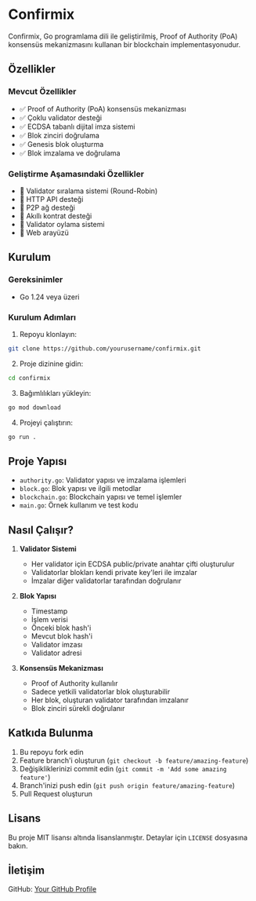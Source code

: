 # Confirmix

Confirmix, Go programlama dili ile geliştirilmiş, Proof of Authority (PoA) konsensüs mekanizmasını kullanan bir blockchain implementasyonudur.

## Özellikler

### Mevcut Özellikler
- ✅ Proof of Authority (PoA) konsensüs mekanizması
- ✅ Çoklu validator desteği
- ✅ ECDSA tabanlı dijital imza sistemi
- ✅ Blok zinciri doğrulama
- ✅ Genesis blok oluşturma
- ✅ Blok imzalama ve doğrulama

### Geliştirme Aşamasındaki Özellikler
- 🔄 Validator sıralama sistemi (Round-Robin)
- 🔄 HTTP API desteği
- 🔄 P2P ağ desteği
- 🔄 Akıllı kontrat desteği
- 🔄 Validator oylama sistemi
- 🔄 Web arayüzü

## Kurulum

### Gereksinimler
- Go 1.24 veya üzeri

### Kurulum Adımları
1. Repoyu klonlayın:
```bash
git clone https://github.com/yourusername/confirmix.git
```

2. Proje dizinine gidin:
```bash
cd confirmix
```

3. Bağımlılıkları yükleyin:
```bash
go mod download
```

4. Projeyi çalıştırın:
```bash
go run .
```

## Proje Yapısı

- `authority.go`: Validator yapısı ve imzalama işlemleri
- `block.go`: Blok yapısı ve ilgili metodlar
- `blockchain.go`: Blockchain yapısı ve temel işlemler
- `main.go`: Örnek kullanım ve test kodu

## Nasıl Çalışır?

1. **Validator Sistemi**
   - Her validator için ECDSA public/private anahtar çifti oluşturulur
   - Validatorlar blokları kendi private key'leri ile imzalar
   - İmzalar diğer validatorlar tarafından doğrulanır

2. **Blok Yapısı**
   - Timestamp
   - İşlem verisi
   - Önceki blok hash'i
   - Mevcut blok hash'i
   - Validator imzası
   - Validator adresi

3. **Konsensüs Mekanizması**
   - Proof of Authority kullanılır
   - Sadece yetkili validatorlar blok oluşturabilir
   - Her blok, oluşturan validator tarafından imzalanır
   - Blok zinciri sürekli doğrulanır

## Katkıda Bulunma

1. Bu repoyu fork edin
2. Feature branch'i oluşturun (`git checkout -b feature/amazing-feature`)
3. Değişikliklerinizi commit edin (`git commit -m 'Add some amazing feature'`)
4. Branch'inizi push edin (`git push origin feature/amazing-feature`)
5. Pull Request oluşturun

## Lisans

Bu proje MIT lisansı altında lisanslanmıştır. Detaylar için `LICENSE` dosyasına bakın.

## İletişim

GitHub: [Your GitHub Profile](https://github.com/yourusername) 